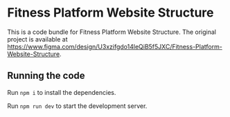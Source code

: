 
  # Fitness Platform Website Structure

  This is a code bundle for Fitness Platform Website Structure. The original project is available at https://www.figma.com/design/U3xzifgdo14leQiB5f5JXC/Fitness-Platform-Website-Structure.

  ## Running the code

  Run `npm i` to install the dependencies.

  Run `npm run dev` to start the development server.
  